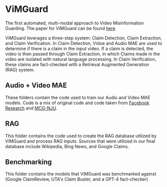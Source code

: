 # ViMGuard
The first automated, multi-modal approach to Video Misinformation Guarding. The paper for ViMGuard can be found [here](https://drive.google.com/file/d/1XKuL9YTkeF9ZQF0L-7Ted4nNUzvrLXGw/view?usp=sharing)

ViMGuard leverages a three-step system: Claim Detection, Claim Extraction, and Claim Verification. In Claim Detection, Vidoe and Audio MAE are used to determine if there is a claim in the input video. If a claim is detected, the video is then passed through Claim Extraction, in which Claims made in the video are isolated with natural language processing. In Claim Verification, these claims are fact-checked with a Retrieval Augmented Generation (RAG) system.

## Audio + Video MAE
These folders contain the code used to train our Audio and Video MAE models. Code is a mix of original code and code taken from [Facebook Research](https://github.com/facebookresearch/AudioMAE) and [MCG-NJU](https://github.com/MCG-NJU/VideoMAE). 

## RAG
This folder contains the code used to create the RAG database utilized by ViMGuard and process RAG inputs. Sources that were utilized in our final database include Wikipedia, Bing News, and Google Claims.

## Benchmarking
This folder contains the models that ViMGuard was benchmarked against (Google ClaimReview, UTA's Claim Buster, and a GPT-4 fact-checker)
